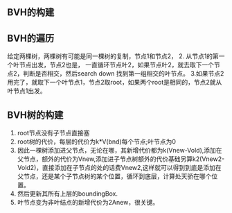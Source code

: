 ## BVH的构建

## BVH的遍历
给定两棵树，两棵树有可能是同一棵树的复制，节点1和节点2，
2. 从节点1的第一个叶节点出发，节点2也是， 一直循环节点叶2，如果节点叶2，就去取下一个节点2，判断是否相交，然后search down 找到第一组相交的叶节点。
3.如果节点2用完了，就取下一个叶节点1，节点2取root，如果两个root是相同的，节点2就从叶节点1出发。

## BVH树的构建
1. root节点没有子节点直接塞
2. root树的代价，每层的代价为k*V(bnd)每个节点;叶节点为0
3. 因此一棵树添加进父节点，无论在哪，其新增代价都为k(Vnew-Vold),添加在父节点，额外的代价为Vnew,添加进子节点树额外的代价基础另算k2(Vnew2-Vold2)，直接添加在子节点的处的话费Vnew2,这样就可以得到到底是添加在父节点，还是某个子节点树的某个位置，循环到底层，计算处天骄在哪个位置。
4. 然后更新其所有上层的boundingBox.
5. 叶节点变为非叶结点的新增代价为2Anew，很关键。
